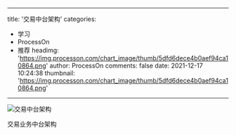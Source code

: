 
---
title: '交易中台架构'
categories: 
 - 学习
 - ProcessOn
 - 推荐
headimg: 'https://img.processon.com/chart_image/thumb/5dfd6dece4b0aef94ca10864.png'
author: ProcessOn
comments: false
date: 2021-12-17 10:24:38
thumbnail: 'https://img.processon.com/chart_image/thumb/5dfd6dece4b0aef94ca10864.png'
---

<div>   
<img class="thumb" alt="交易中台架构" src="https://img.processon.com/chart_image/thumb/5dfd6dece4b0aef94ca10864.png" referrerpolicy="no-referrer">
<p>交易业务中台架构</p>  
</div>
            
